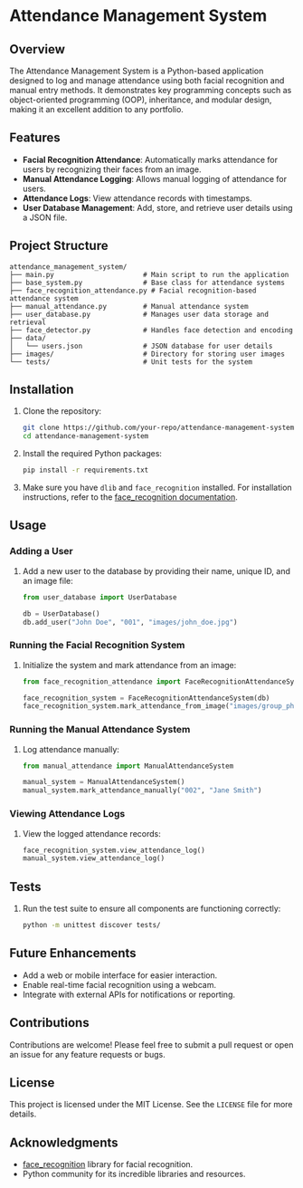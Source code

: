 # Attendance Management System

## Overview
The Attendance Management System is a Python-based application designed to log and manage attendance using both facial recognition and manual entry methods. It demonstrates key programming concepts such as object-oriented programming (OOP), inheritance, and modular design, making it an excellent addition to any portfolio.

## Features
- **Facial Recognition Attendance**: Automatically marks attendance for users by recognizing their faces from an image.
- **Manual Attendance Logging**: Allows manual logging of attendance for users.
- **Attendance Logs**: View attendance records with timestamps.
- **User Database Management**: Add, store, and retrieve user details using a JSON file.

## Project Structure
```
attendance_management_system/
├── main.py                      # Main script to run the application
├── base_system.py               # Base class for attendance systems
├── face_recognition_attendance.py # Facial recognition-based attendance system
├── manual_attendance.py         # Manual attendance system
├── user_database.py             # Manages user data storage and retrieval
├── face_detector.py             # Handles face detection and encoding
├── data/
│   └── users.json               # JSON database for user details
├── images/                      # Directory for storing user images
└── tests/                       # Unit tests for the system
```

## Installation
1. Clone the repository:
   ```bash
   git clone https://github.com/your-repo/attendance-management-system.git
   cd attendance-management-system
   ```

2. Install the required Python packages:
   ```bash
   pip install -r requirements.txt
   ```

3. Make sure you have `dlib` and `face_recognition` installed. For installation instructions, refer to the [face_recognition documentation](https://github.com/ageitgey/face_recognition).

## Usage
### Adding a User
1. Add a new user to the database by providing their name, unique ID, and an image file:
   ```python
   from user_database import UserDatabase

   db = UserDatabase()
   db.add_user("John Doe", "001", "images/john_doe.jpg")
   ```

### Running the Facial Recognition System
1. Initialize the system and mark attendance from an image:
   ```python
   from face_recognition_attendance import FaceRecognitionAttendanceSystem

   face_recognition_system = FaceRecognitionAttendanceSystem(db)
   face_recognition_system.mark_attendance_from_image("images/group_photo.jpg")
   ```

### Running the Manual Attendance System
1. Log attendance manually:
   ```python
   from manual_attendance import ManualAttendanceSystem

   manual_system = ManualAttendanceSystem()
   manual_system.mark_attendance_manually("002", "Jane Smith")
   ```

### Viewing Attendance Logs
1. View the logged attendance records:
   ```python
   face_recognition_system.view_attendance_log()
   manual_system.view_attendance_log()
   ```

## Tests
1. Run the test suite to ensure all components are functioning correctly:
   ```bash
   python -m unittest discover tests/
   ```

## Future Enhancements
- Add a web or mobile interface for easier interaction.
- Enable real-time facial recognition using a webcam.
- Integrate with external APIs for notifications or reporting.

## Contributions
Contributions are welcome! Please feel free to submit a pull request or open an issue for any feature requests or bugs.

## License
This project is licensed under the MIT License. See the `LICENSE` file for more details.

## Acknowledgments
- [face_recognition](https://github.com/ageitgey/face_recognition) library for facial recognition.
- Python community for its incredible libraries and resources.
